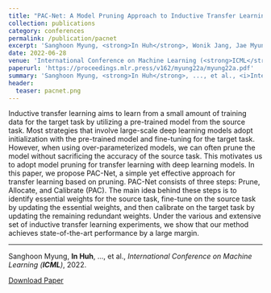 ```yaml
---
title: "PAC-Net: A Model Pruning Approach to Inductive Transfer Learning"
collection: publications
category: conferences
permalink: /publication/pacnet
excerpt: 'Sanghoon Myung, <strong>In Huh</strong>, Wonik Jang, Jae Myung Choe, Jisu Ryu, Daesin Kim, Kee-Eung Kim, Changwook Jeong'
date: 2022-06-28
venue: 'International Conference on Machine Learning (<strong>ICML</strong>)'
paperurl: 'https://proceedings.mlr.press/v162/myung22a/myung22a.pdf'
summary: 'Sanghoon Myung, <strong>In Huh</strong>, ..., et al., <i>International Conference on Machine Learning (<strong>ICML</strong>)</i>, 2022.'
header:
  teaser: pacnet.png
---
```

Inductive transfer learning aims to learn from a small amount of training data for the target task by utilizing a pre-trained model from the source task. Most strategies that involve large-scale deep learning models adopt initialization with the pre-trained model and fine-tuning for the target task. However, when using over-parameterized models, we can often prune the model without sacrificing the accuracy of the source task. This motivates us to adopt model pruning for transfer learning with deep learning models. In this paper, we propose PAC-Net, a simple yet effective approach for transfer learning based on pruning. PAC-Net consists of three steps: Prune, Allocate, and Calibrate (PAC). The main idea behind these steps is to identify essential weights for the source task, fine-tune on the source task by updating the essential weights, and then calibrate on the target task by updating the remaining redundant weights. Under the various and extensive set of inductive transfer learning experiments, we show that our method achieves state-of-the-art performance by a large margin.

<hr>

Sanghoon Myung, <strong>In Huh</strong>, ..., et al., <i>International Conference on Machine Learning (<strong>ICML</strong>)</i>, 2022.

[Download Paper](https://proceedings.mlr.press/v162/myung22a/myung22a.pdf)
